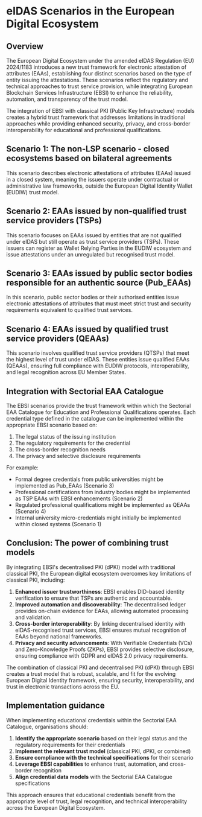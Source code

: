 # eIDAS Scenarios in the European Digital Ecosystem

## Overview

The European Digital Ecosystem under the amended eIDAS Regulation (EU) 2024/1183 introduces a new trust framework for electronic attestation of attributes (EAAs), establishing four distinct scenarios based on the type of entity issuing the attestations. These scenarios reflect the regulatory and technical approaches to trust service provision, while integrating European Blockchain Services Infrastructure (EBSI) to enhance the reliability, automation, and transparency of the trust model.

The integration of EBSI with classical PKI (Public Key Infrastructure) models creates a hybrid trust framework that addresses limitations in traditional approaches while providing enhanced security, privacy, and cross-border interoperability for educational and professional qualifications.

## Scenario 1: **The non-LSP scenario** - closed ecosystems based on bilateral agreements

This scenario describes electronic attestations of attributes (EAAs) issued in a closed system, meaning the issuers operate under contractual or administrative law frameworks, outside the European Digital Identity Wallet (EUDIW) trust model.

## Scenario 2: EAAs issued by non-qualified trust service providers (TSPs)

This scenario focuses on EAAs issued by entities that are not qualified under eIDAS but still operate as trust service providers (TSPs). These issuers can register as Wallet Relying Parties in the EUDIW ecosystem and issue attestations under an unregulated but recognised trust model.

## Scenario 3: EAAs issued by public sector bodies responsible for an authentic source (Pub_EAAs)

In this scenario, public sector bodies or their authorised entities issue electronic attestations of attributes that must meet strict trust and security requirements equivalent to qualified trust services.

## Scenario 4: EAAs issued by qualified trust service providers (QEAAs)

This scenario involves qualified trust service providers (QTSPs) that meet the highest level of trust under eIDAS. These entities issue qualified EAAs (QEAAs), ensuring full compliance with EUDIW protocols, interoperability, and legal recognition across EU Member States.

## Integration with Sectorial EAA Catalogue

The EBSI scenarios provide the trust framework within which the Sectorial EAA Catalogue for Education and Professional Qualifications operates. Each credential type defined in the catalogue can be implemented within the appropriate EBSI scenario based on:

1. The legal status of the issuing institution
2. The regulatory requirements for the credential
3. The cross-border recognition needs
4. The privacy and selective disclosure requirements

For example:
- Formal degree credentials from public universities might be implemented as Pub_EAAs (Scenario 3)
- Professional certifications from industry bodies might be implemented as TSP EAAs with EBSI enhancements (Scenario 2)
- Regulated professional qualifications might be implemented as QEAAs (Scenario 4)
- Internal university micro-credentials might initially be implemented within closed systems (Scenario 1)

## Conclusion: The power of combining trust models

By integrating EBSI's decentralised PKI (dPKI) model with traditional classical PKI, the European digital ecosystem overcomes key limitations of classical PKI, including:

1. **Enhanced issuer trustworthiness**: EBSI enables DID-based identity verification to ensure that TSPs are authentic and accountable.
2. **Improved automation and discoverability**: The decentralised ledger provides on-chain evidence for EAAs, allowing automated processing and validation.
3. **Cross-border interoperability**: By linking decentralised identity with eIDAS-recognised trust services, EBSI ensures mutual recognition of EAAs beyond national frameworks.
4. **Privacy and security advancements**: With Verifiable Credentials (VCs) and Zero-Knowledge Proofs (ZKPs), EBSI provides selective disclosure, ensuring compliance with GDPR and eIDAS 2.0 privacy requirements.

The combination of classical PKI and decentralised PKI (dPKI) through EBSI creates a trust model that is robust, scalable, and fit for the evolving European Digital Identity framework, ensuring security, interoperability, and trust in electronic transactions across the EU.

## Implementation guidance

When implementing educational credentials within the Sectorial EAA Catalogue, organisations should:

1. **Identify the appropriate scenario** based on their legal status and the regulatory requirements for their credentials
2. **Implement the relevant trust model** (classical PKI, dPKI, or combined)
3. **Ensure compliance with the technical specifications** for their scenario
4. **Leverage EBSI capabilities** to enhance trust, automation, and cross-border recognition
5. **Align credential data models** with the Sectorial EAA Catalogue specifications

This approach ensures that educational credentials benefit from the appropriate level of trust, legal recognition, and technical interoperability across the European Digital Ecosystem.
